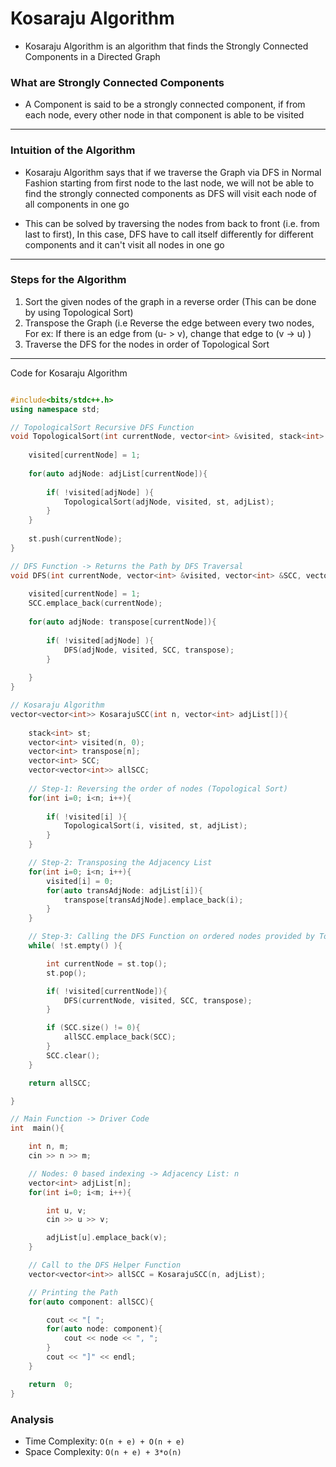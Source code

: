 # Kosaraju Algorithm

- Kosaraju Algorithm is an algorithm that finds the Strongly Connected Components in a Directed Graph

### What are Strongly Connected Components

- A Component is said to be a strongly connected component, if from each node, every other node in that component is able to be visited

---

### Intuition of the Algorithm

- Kosaraju Algorithm says that if we traverse the Graph via DFS in Normal Fashion starting from first node to the last node, we will not be able to find the strongly connected components as DFS will visit each node of all components in one go

- This can be solved by traversing the nodes from back to front (i.e. from last to first), In this case, DFS have to call itself differently for different components and it can't visit all nodes in one go

---

### Steps for the Algorithm

1. Sort the given nodes of the graph in a reverse order (This can be done by using Topological Sort)
2. Transpose the Graph (i.e Reverse the edge between every two nodes, For ex: If there is an edge from (u- > v), change that edge to (v -> u) )
3. Traverse the DFS for the nodes in order of Topological Sort

---

Code for Kosaraju Algorithm

``` cpp

#include<bits/stdc++.h>
using namespace std;

// TopologicalSort Recursive DFS Function
void TopologicalSort(int currentNode, vector<int> &visited, stack<int> &st, vector<int> adjList[]){
    
    visited[currentNode] = 1;
    
    for(auto adjNode: adjList[currentNode]){
        
        if( !visited[adjNode] ){
            TopologicalSort(adjNode, visited, st, adjList);
        }   
    }
    
    st.push(currentNode);
}

// DFS Function -> Returns the Path by DFS Traversal
void DFS(int currentNode, vector<int> &visited, vector<int> &SCC, vector<int> transpose[]){
    
    visited[currentNode] = 1;
    SCC.emplace_back(currentNode);
    
    for(auto adjNode: transpose[currentNode]){
        
        if( !visited[adjNode] ){
            DFS(adjNode, visited, SCC, transpose);
        }
        
    }
}

// Kosaraju Algorithm
vector<vector<int>> KosarajuSCC(int n, vector<int> adjList[]){
    
    stack<int> st;
    vector<int> visited(n, 0);
    vector<int> transpose[n];
    vector<int> SCC;
    vector<vector<int>> allSCC;
    
    // Step-1: Reversing the order of nodes (Topological Sort)
    for(int i=0; i<n; i++){
        
        if( !visited[i] ){
            TopologicalSort(i, visited, st, adjList);
        }
    }

    // Step-2: Transposing the Adjacency List
    for(int i=0; i<n; i++){
        visited[i] = 0;
        for(auto transAdjNode: adjList[i]){
            transpose[transAdjNode].emplace_back(i);
        }
    }

    // Step-3: Calling the DFS Function on ordered nodes provided by Topological Sort
    while( !st.empty() ){

        int currentNode = st.top();
        st.pop();

        if( !visited[currentNode]){
            DFS(currentNode, visited, SCC, transpose);
        }

        if (SCC.size() != 0){
            allSCC.emplace_back(SCC);
        }
        SCC.clear();
    }

    return allSCC;

}

// Main Function -> Driver Code
int  main(){

    int n, m;
    cin >> n >> m;

    // Nodes: 0 based indexing -> Adjacency List: n
    vector<int> adjList[n];
    for(int i=0; i<m; i++){

        int u, v;
        cin >> u >> v;

        adjList[u].emplace_back(v);
    }

    // Call to the DFS Helper Function
    vector<vector<int>> allSCC = KosarajuSCC(n, adjList);

    // Printing the Path
    for(auto component: allSCC){

        cout << "[ ";
        for(auto node: component){
            cout << node << ", ";
        }
        cout << "]" << endl;
    }

    return  0;
}

```

### Analysis

- Time Complexity: ` O(n + e) + O(n + e) `
- Space Complexity: ` O(n + e) + 3*o(n) `
